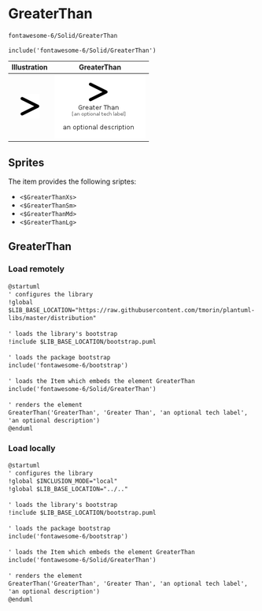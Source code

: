 # GreaterThan


```text
fontawesome-6/Solid/GreaterThan
```

```text
include('fontawesome-6/Solid/GreaterThan')
```



| Illustration | GreaterThan |
| :---: | :---: |
| ![illustration for Illustration](../../fontawesome-6/Solid/GreaterThan.png) | ![illustration for GreaterThan](../../fontawesome-6/Solid/GreaterThan.Local.png) |



## Sprites
The item provides the following sriptes:

- `<$GreaterThanXs>`
- `<$GreaterThanSm>`
- `<$GreaterThanMd>`
- `<$GreaterThanLg>`





## GreaterThan

### Load remotely
```plantuml
@startuml
' configures the library
!global $LIB_BASE_LOCATION="https://raw.githubusercontent.com/tmorin/plantuml-libs/master/distribution"

' loads the library's bootstrap
!include $LIB_BASE_LOCATION/bootstrap.puml

' loads the package bootstrap
include('fontawesome-6/bootstrap')

' loads the Item which embeds the element GreaterThan
include('fontawesome-6/Solid/GreaterThan')

' renders the element
GreaterThan('GreaterThan', 'Greater Than', 'an optional tech label', 'an optional description')
@enduml
```

### Load locally
```plantuml
@startuml
' configures the library
!global $INCLUSION_MODE="local"
!global $LIB_BASE_LOCATION="../.."

' loads the library's bootstrap
!include $LIB_BASE_LOCATION/bootstrap.puml

' loads the package bootstrap
include('fontawesome-6/bootstrap')

' loads the Item which embeds the element GreaterThan
include('fontawesome-6/Solid/GreaterThan')

' renders the element
GreaterThan('GreaterThan', 'Greater Than', 'an optional tech label', 'an optional description')
@enduml
```

